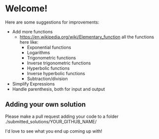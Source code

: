 # Welcome! 

Here are some suggestions for improvements:

- Add more functions
  - https://en.wikipedia.org/wiki/Elementary_function all the functions here like:
    - Exponential functions
    - Logarithms
    - Trigonometric functions
    - Inverse trigonometric functions
    - Hyperbolic functions
    - Inverse hyperbolic functions
    - Subtraction/division
- Simplify Expressions
- Handle parenthesis, both for input and output

## Adding your own solution

Please make a pull request adding your code to a folder ./submitted_solutions/YOUR_GITHUB_NAME/

I'd love to see what you end up coming up with!
